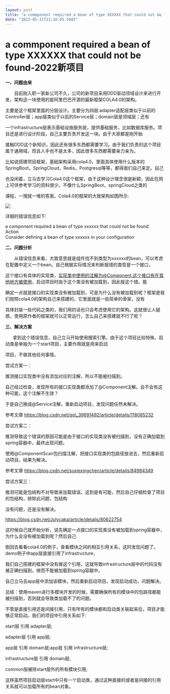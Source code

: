 ```yaml
---
layout: post
title: "a commponent required a bean of type XXXXXX that could not be found-2022新项目"
date: "2022-05-11T21:16:05.568Z"
---
```

a commponent required a bean of type XXXXXX that could not be found-2022新项目
===========================================================================

**一、问题由来**

　　目前刚入职一家新公司不久，公司的新项目采用DDD驱动领域设计来进行开发，架构这一块使用的是阿里巴巴开源的最新框架COLA4.0的架构。

主要是这个框架里面的分层设计。主要分为四层:adapter适配层类似于以前的Controller层；app层类似于以前的Service层；domain层是领域层；还有

一个infrastructure层表示基础设施服务层，提供基础服务，比如数据库服务。项目还是进行设计阶段，自己主要负责开发这一块。由于大家都是刚开始

接触DDD这个新知识，因此还有很多东西都需要学习。由于我们负责的这个项目属于通用域，而且人手也不是太多，因此很多东西都需要亲力亲为。

比如说搭建项目框架，基础架构采用cola4.0，里面具体使用什么版本的SpringBoot，SpringCloud，Redis，Postgresql等等，都得我们自己来定。自己

也没闲着，立马去学习Cola4.0这个框架，由于这种设计理念很是新颖，因此在网上可供参考学习的资料很少。不像什么SpringBoot，springCloud之类的

课程，一搜就一堆的答案。Cola4.0的框架的大致架构如图所示:

![](https://img2022.cnblogs.com/blog/2127275/202205/2127275-20220511181446990-1936775262.png)

详细的错误信息如下:

a component required a bean of type xxxxxx that could not be found  
Action  
Consider defining a bean of type xxxxxx in your configuration

  
**二、问题分析**

　　从错误信息来看，大致意思就是组件找不到类型为xxxxxx的bean，可以考虑在配置中定义一个bean。自己根据实际情况来判断报错的类型是一个接口，

这个接口有具体的实现类，实现类中使用的注解为@Component.这个接口有在其他地方被使用，启动项目时由于这个类没有被加载到，因此报这个错。能

确定一点就是接口的实现类没有被加载到，可是为什么没有被加载到呢？框架是我们按照cola4.0的架构自己来搭建的，它里面就是一些简单的骨架，没有

具体封装一些代码之类的，我们用的话也只会考虑使用它的架构。这就很让人疑惑，使用原作者的框架就可以正常运行，怎么自己来搭建就不行了呢？

  
**三、解决方案**

      拿到这个错误信息，自己立马开始使用搜索引擎。由于这个项目比较特殊，启动类是单独为一个start项目，主要作用就是用来启动

项目，不做其他任何事情。

尝试方案一：

推测接口实现类中没有添加对应的注解，所以不能被扫描到。

自己经过检查，发现所有的接口实现类都添加了@Component注解。会不会有这种可能，这个注解不生效？

于是自己换成@Service注解，重新启动项目，发现问题任然未解决。

参考文章 https://blog.csdn.net/qq\_39691492/article/details/118085232

尝试方案二：

推测导致这个错误的原因可能是由于接口的实现类没有被扫描到，没有正确加载到spring容器中，最终出现问题。

使用@ComponentScan包扫描注解，把接口实现类的包路径放进去，然后重新启动项目。结果为解决。

参考文章 https://blog.csdn.net/suxiexingchen/article/details/84984349

尝试方案三：

推测可能是包结构不对导致来加载错误。这到是有可能，然后自己仔细检查了项目的包结构，排除此问题，包结构

没有问题，还是没有解决。

https://blog.csdn.net/Julycaka/article/details/80622754

这时候自己就开始分析，说先确定一点接口的实现类没有被加载到spring容器中，为什么会没有被加载到呢？然后自己

倒回去看看cola4.0的例子，查看模块之间的相互引用关系，这时发现问题了。demo例子中app层直接引用了infrastructure，

我们自己搭建的框架中没有做这个引用，这就导致infrastructure层中的代码没有被正确扫描到，继而不能被加载到spring容器中。

自己立马去app层中添加该模块，然后重新启动项目，发现启动成功，问题解决。

总结：使用maven进行多模块开发的时候，需要确保所有的模块中的包路径都能被扫描到，否则就会导致类加载不了的问题。

不管是直接引用还是间接引用，只有所有的模块都和启动类关联起来后，项目才能够正常启动。我们的项目中引用关系如下:

start层 引用 adapter层;

adapter层 引用 app层; 

app层 引用 domain层;app层 引用 infrastructure层;

infrastructure层 引用 domain层; 

common层被除start层外的所有模块引用;

这样虽然项目启动层start中只有一个启动类，通过这种直接的或者是间接的引用关系就可以加载所有的bean对象。